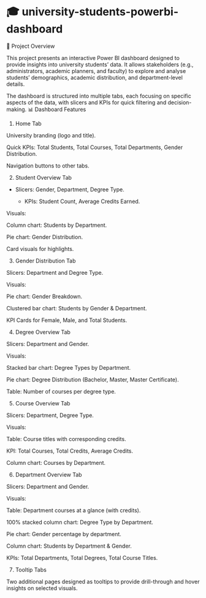 # 🎓 university-students-powerbi-dashboard
📌 Project Overview

This project presents an interactive Power BI dashboard designed to provide insights into university students’ data. It allows stakeholders (e.g., administrators, academic planners, and faculty) to explore and analyse students’ demographics, academic distribution, and department-level details.

The dashboard is structured into multiple tabs, each focusing on specific aspects of the data, with slicers and KPIs for quick filtering and decision-making.
📊 Dashboard Features
1. Home Tab

University branding (logo and title).

Quick KPIs: Total Students, Total Courses, Total Departments, Gender Distribution.

Navigation buttons to other tabs.

2. Student Overview Tab

- Slicers: Gender, Department, Degree Type.

  - KPIs: Student Count, Average Credits Earned.

Visuals:

Column chart: Students by Department.

Pie chart: Gender Distribution.

Card visuals for highlights.

3. Gender Distribution Tab

Slicers: Department and Degree Type.

Visuals:

Pie chart: Gender Breakdown.

Clustered bar chart: Students by Gender & Department.

KPI Cards for Female, Male, and Total Students.

4. Degree Overview Tab

Slicers: Department and Gender.

Visuals:

Stacked bar chart: Degree Types by Department.

Pie chart: Degree Distribution (Bachelor, Master, Master Certificate).

Table: Number of courses per degree type.

5. Course Overview Tab

Slicers: Department, Degree Type.

Visuals:

Table: Course titles with corresponding credits.

KPI: Total Courses, Total Credits, Average Credits.

Column chart: Courses by Department.

6. Department Overview Tab

Slicers: Department and Gender.

Visuals:

Table: Department courses at a glance (with credits).

100% stacked column chart: Degree Type by Department.

Pie chart: Gender percentage by department.

Column chart: Students by Department & Gender.

KPIs: Total Departments, Total Degrees, Total Course Titles.

7. Tooltip Tabs

Two additional pages designed as tooltips to provide drill-through and hover insights on selected visuals.
